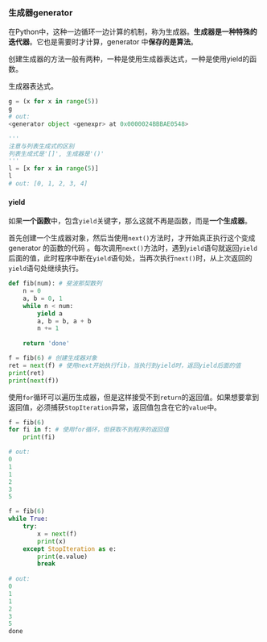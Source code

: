 ### 生成器generator

在Python中，这种一边循环一边计算的机制，称为生成器。**生成器是一种特殊的迭代器**。它也是需要时才计算，generator 中**保存的是算法**。

创建生成器的方法一般有两种，一种是使用生成器表达式，一种是使用yield的函数。

生成器表达式。

```python
g = (x for x in range(5))
g
# out:
<generator object <genexpr> at 0x0000024BBBAE0548>

'''
注意与列表生成式的区别
列表生成式是'[]', 生成器是'()'
'''
l = [x for x in range(5)]
l
# out: [0, 1, 2, 3, 4]
```



#### yield

如果**一个函数**中，包含`yield`关键字，那么这就不再是函数，而是**一个生成器**。

首先创建一个生成器对象，然后当使用`next()`方法时，才开始真正执行这个变成 generator 的函数的代码 。每次调用`next()`方法时，遇到`yield`语句就返回`yield`后面的值，此时程序中断在`yield`语句处，当再次执行`next()`时，从上次返回的`yield`语句处继续执行。

```python
def fib(num): # 斐波那契数列
    n = 0
    a, b = 0, 1
    while n < num:
        yield a
        a, b = b, a + b
        n += 1
        
    return 'done'

f = fib(6) # 创建生成器对象
ret = next(f) # 使用next开始执行fib，当执行到yield时，返回yield后面的值
print(ret)
print(next(f))
```

使用`for`循环可以遍历生成器，但是这样接受不到`return`的返回值。如果想要拿到返回值，必须捕获`StopIteration`异常，返回值包含在它的`value`中。

```python
f = fib(6)
for fi in f: # 使用for循环，但获取不到程序的返回值
    print(fi)

# out:
0
1
1
2
3
5
```

```python
f = fib(6)
while True:
    try:
        x = next(f)
        print(x)
    except StopIteration as e:
        print(e.value)
        break
        
# out:
0
1
1
2
3
5
done
```

